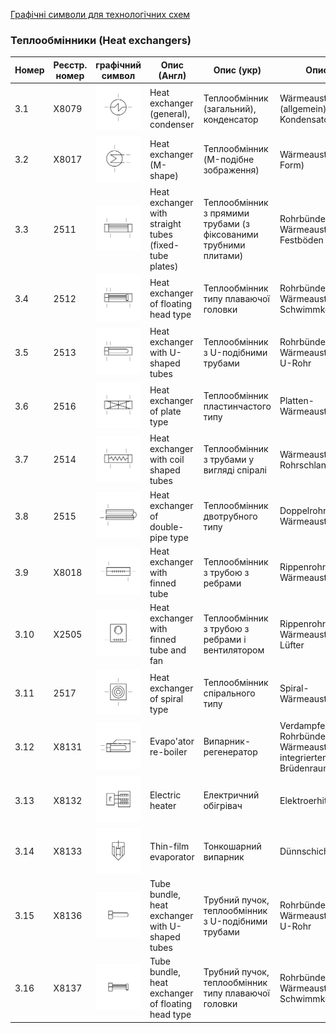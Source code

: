[Графічні символи для технологічних схем](symbols.md)

### Теплообмінники (Heat exchangers)

| Номер | Реєстр. номер | графічний символ                                             | Опис (Англ)                                            | Опис (укр)                                                   | Опис (Нім)                                                   |
| ----- | ------------- | ------------------------------------------------------------ | ------------------------------------------------------ | ------------------------------------------------------------ | ------------------------------------------------------------ |
| 3.1   | X8079         | ![Wärmeaustauscher (allgemein), Kondensator](media/Heat_exchanger_(general)_condenser.png) | Heat exchanger (general), condenser                    | Теплообмінник (загальний), конденсатор                       | Wärmeaustauscher (allgemein), Kondensator                    |
| 3.2   | X8017         | ![Wärmeaustauscher (M-Form)](media/Heat_exchanger_(M-shape).png) | Heat exchanger (M-shape)                               | Теплообмінник (M-подібне зображення)                         | Wärmeaustauscher (M-Form)                                    |
| 3.3   | 2511          | ![???](media/Heat_exchanger_with_straight_tubes_(fixed-tube_plates).png) | Heat exchanger with straight tubes (fixed-tube plates) | Теплообмінник з прямими трубами (з фіксованими трубними плитами) | Rohrbündel-Wärmeaustauscher mit Festböden                    |
| 3.4   | 2512          | ![Rohrbündel-Wärmeaustauscher mit Schwimmkopf](media/Heat_exchanger_of_floating_head_type.png) | Heat exchanger of floating head type                   | Теплообмінник типу плаваючої головки                         | Rohrbündel-Wärmeaustauscher mit Schwimmkopf                  |
| 3.5   | 2513          | ![Rohrbündel-Wärmeaustauscher mit U-Rohr](media/Heat_exchanger_with_U-shaped_tubes.png) | Heat exchanger with U-shaped tubes                     | Теплообмінник з U-подібними трубами                          | Rohrbündel-Wärmeaustauscher mit U-Rohr                       |
| 3.6   | 2516          | ![Platten-Wärmeaustauscher](media/Heat_exchanger_of_plate_type.png) | Heat exchanger of plate type                           | Теплообмінник пластинчастого типу                            | Platten-Wärmeaustauscher                                     |
| 3.7   | 2514          | ![Wärmeaustauscher mit Rohrschlange](media/Heat_exchanger_with_coil_shaped_tubes.png) | Heat exchanger with coil shaped tubes                  | Теплообмінник з трубами у вигляді спіралі                    | Wärmeaustauscher mit Rohrschlange                            |
| 3.8   | 2515          | ![Doppelrohr-Wärmeaustauscher](media/Heat_exchanger_of_double-pipe_type.png) | Heat exchanger of double-pipe type                     | Теплообмінник двотрубного типу                               | Doppelrohr-Wärmeaustauscher                                  |
| 3.9   | X8018         | ![Rippenrohr-Wärmeaustauscher](media/Heat_exchanger_with_finned_tube.png) | Heat exchanger with finned tube                        | Теплообмінник з трубою з ребрами                             | Rippenrohr-Wärmeaustauscher                                  |
| 3.10  | X2505         | ![Rippenrohr-Wärmeaustauscher mit Lüfter](media/Heat_exchanger_with_finned_tube_and_fan.png) | Heat exchanger with finned tube and fan                | Теплообмінник з трубою з ребрами і вентилятором              | Rippenrohr-Wärmeaustauscher mit Lüfter                       |
| 3.11  | 2517          | ![Spiral-Wärmeaustauscher](media/Heat_exchanger_of_spiral_type.png) | Heat exchanger of spiral type                          | Теплообмінник спірального типу                               | Spiral-Wärmeaustauscher                                      |
| 3.12  | X8131         | ![Verdampfer, Rohrbündel-Wärmeaustauscher mit integriertem Brüdenraum](media/Evaporator_re-boiler.png) | Evapo'ator re-boiler                                   | Випарник-регенератор                                         | Verdampfer, Rohrbündel-Wärmeaustauscher mit integriertem Brüdenraum |
| 3.13  | X8132         | ![Elektroerhitzer](media/Electric_heater.png)                | Electric heater                                        | Електричний обігрівач                                        | Elektroerhitzer                                              |
| 3.14  | X8133         | ![Dünnschichtverdampfer](media/Thin-film_evaporator.png)     | Thin-film evaporator                                   | Тонкошарний випарник                                         | Dünnschichtverdampfer                                        |
| 3.15  | X8136         | ![Rohrbündel, Wärmeaustauscher mit U-Rohr](media/Tube_bundle_heat_exchanger_with_U-shaped_tubes.png) | Tube bundle, heat exchanger with U-shaped tubes        | Трубний пучок, теплообмінник з U-подібними трубами           | Rohrbündel, Wärmeaustauscher mit U-Rohr                      |
| 3.16  | X8137         | ![Rohrbündel, Wärmeaustauscher mit Schwimmkopf](media/Tube_bundle_heat_exchanger_of_floating_head_type.png) | Tube bundle, heat exchanger of floating head type      | Трубний пучок, теплообмінник типу плаваючої головки          | Rohrbündel, Wärmeaustauscher mit Schwimmkopf                 |